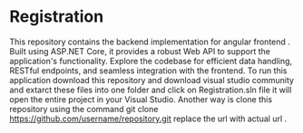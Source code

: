 # Registration
This repository contains the backend implementation for angular frontend . Built using ASP.NET Core, it provides a robust Web API to support the application's functionality. Explore the codebase for efficient data handling, RESTful endpoints, and seamless integration with the frontend.
To run this application download this repository and download visual studio community and extarct these files into one folder and click on Registration.sln file it will open the entire project in your Visual Studio.
Another way is clone this repository using the command git clone https://github.com/username/repository.git replace the url with actual url .
